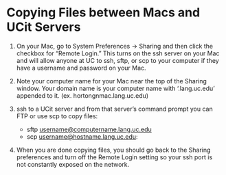 # Copying Files between Macs and UCit Servers

1. On your Mac, go to System Preferences -> Sharing and then click the checkbox for “Remote Login.”  This turns on the ssh server on your Mac and will allow anyone at UC to ssh, sftp, or scp to your computer if they have a username and password on your Mac.

1. Note your computer name for your Mac near the top of the Sharing window.  Your domain name is your computer name with ‘.lang.uc.edu’ appended to it. (ex. hortongnmac.lang.uc.edu)

1. ssh to a UCit server and from that server’s command prompt you can FTP or use scp to copy files:
    * sftp username@computername.lang.uc.edu
    * scp <file name> username@hostname.lang.uc.edu:<file name>

1. When you are done copying files, you should go back to the Sharing preferences and turn off the Remote Login setting so your ssh port is not constantly exposed on the network.

